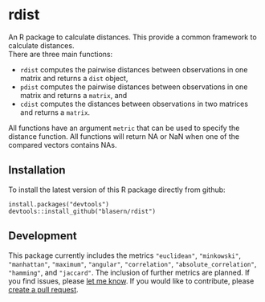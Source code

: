 # rdist

An R package to calculate distances. This provide a common framework to calculate distances.  
There are three main functions: 
- `rdist` computes the pairwise distances between observations in one matrix and returns a `dist` object,
- `pdist` computes the pairwise distances between observations in one matrix and returns a `matrix`, and
- `cdist` computes the distances between observations in two matrices and returns a `matrix`. 

All functions have an argument `metric` that can be used to specify the distance function. All functions will return NA or NaN when one of the compared vectors contains NAs.

## Installation 

To install the latest version of this R package directly from github:

    install.packages("devtools")
    devtools::install_github("blasern/rdist")

## Development

This package currently includes the metrics `"euclidean"`, `"minkowski"`, `"manhattan"`, `"maximum"`, `"angular"`, `"correlation"`, `"absolute_correlation"`, `"hamming"`, and `"jaccard"`. The inclusion of further metrics are planned. 
If you find issues, please [let me know](https://github.com/blasern/rdist/issues). 
If you would like to contribute, please [create a pull request](https://github.com/blasern/rdist/compare).